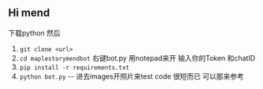 ## Hi mend
下载python 然后
1. `git clone <url>`
2. `cd maplestorymendbot` 右键bot.py 用notepad来开 输入你的Token 和chatID 
3. `pip install -r requirements.txt`
4. `python bot.py`
--
进去images开照片来test
code 很短而已 可以那来参考
